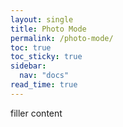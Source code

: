 ```yaml
---
layout: single
title: Photo Mode
permalink: /photo-mode/
toc: true
toc_sticky: true
sidebar:
  nav: "docs"
read_time: true
---
```


filler content

